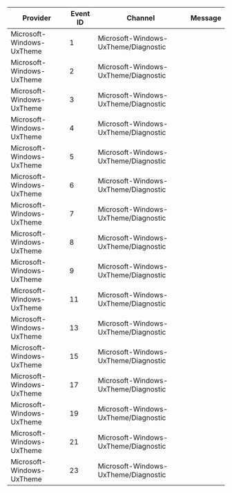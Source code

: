 Provider                   |  Event ID  |  Channel                               |  Message
---------------------------|------------|----------------------------------------|---------
Microsoft-Windows-UxTheme  |  1         |  Microsoft-Windows-UxTheme/Diagnostic  |
Microsoft-Windows-UxTheme  |  2         |  Microsoft-Windows-UxTheme/Diagnostic  |
Microsoft-Windows-UxTheme  |  3         |  Microsoft-Windows-UxTheme/Diagnostic  |
Microsoft-Windows-UxTheme  |  4         |  Microsoft-Windows-UxTheme/Diagnostic  |
Microsoft-Windows-UxTheme  |  5         |  Microsoft-Windows-UxTheme/Diagnostic  |
Microsoft-Windows-UxTheme  |  6         |  Microsoft-Windows-UxTheme/Diagnostic  |
Microsoft-Windows-UxTheme  |  7         |  Microsoft-Windows-UxTheme/Diagnostic  |
Microsoft-Windows-UxTheme  |  8         |  Microsoft-Windows-UxTheme/Diagnostic  |
Microsoft-Windows-UxTheme  |  9         |  Microsoft-Windows-UxTheme/Diagnostic  |
Microsoft-Windows-UxTheme  |  11        |  Microsoft-Windows-UxTheme/Diagnostic  |
Microsoft-Windows-UxTheme  |  13        |  Microsoft-Windows-UxTheme/Diagnostic  |
Microsoft-Windows-UxTheme  |  15        |  Microsoft-Windows-UxTheme/Diagnostic  |
Microsoft-Windows-UxTheme  |  17        |  Microsoft-Windows-UxTheme/Diagnostic  |
Microsoft-Windows-UxTheme  |  19        |  Microsoft-Windows-UxTheme/Diagnostic  |
Microsoft-Windows-UxTheme  |  21        |  Microsoft-Windows-UxTheme/Diagnostic  |
Microsoft-Windows-UxTheme  |  23        |  Microsoft-Windows-UxTheme/Diagnostic  |